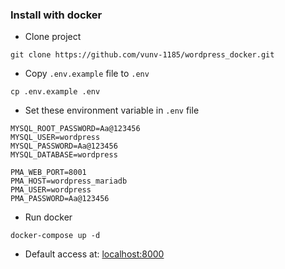 ### Install with docker

* Clone project
```
git clone https://github.com/vunv-1185/wordpress_docker.git
```

* Copy `.env.example` file to `.env`
```
cp .env.example .env
```

* Set these environment variable in `.env` file
```
MYSQL_ROOT_PASSWORD=Aa@123456
MYSQL_USER=wordpress
MYSQL_PASSWORD=Aa@123456
MYSQL_DATABASE=wordpress

PMA_WEB_PORT=8001
PMA_HOST=wordpress_mariadb
PMA_USER=wordpress
PMA_PASSWORD=Aa@123456
```

* Run docker
```
docker-compose up -d
```

* Default access at: [localhost:8000](http://localhost:8000)
